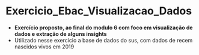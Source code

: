 # Exercicio_Ebac_Visualizacao_Dados

* **Exercício proposto, ao final do modulo 6 com foco em visualização de dados e extração de alguns insights**
* Utilizado nesse exercício a base de dados do sus, com dados de recem nascidos vivos em 2019 
